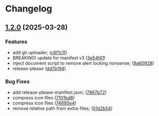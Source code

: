# Changelog

## [1.2.0](https://github.com/elanthia-online/simutrainx/compare/simutrainx-v1.1.0...simutrainx-v1.2.0) (2025-03-28)


### Features

* add gh uploader; ([c6f1c1f](https://github.com/elanthia-online/simutrainx/commit/c6f1c1ff665ed5b3a5fc8f834586a8a623288471))
* BREAKING! update for manifest v3 ([3e54f41](https://github.com/elanthia-online/simutrainx/commit/3e54f4198d66d8a66ff7e6fc345b15937ef78e71))
* inject document script to remove alert locking nonsense; ([9a60928](https://github.com/elanthia-online/simutrainx/commit/9a60928e1f0846f6b19fc1d3b5171120987ec3d2))
* release-please ([dd7b194](https://github.com/elanthia-online/simutrainx/commit/dd7b194232fb9776c318645e5caa0de460b10607))


### Bug Fixes

* add release-please-manifest.json; ([7867b72](https://github.com/elanthia-online/simutrainx/commit/7867b72f3268bb6df6fefcd0934d3a6eae11a6f0))
* compress icon files ([7101bd8](https://github.com/elanthia-online/simutrainx/commit/7101bd8d8bc05eb1cc678dfb14f68e0ce5ac5e76))
* compress icon files ([74695e4](https://github.com/elanthia-online/simutrainx/commit/74695e40ef5e92220e6e5234557a5bb95a7af7e7))
* remove relative path from extra-files; ([01d2b54](https://github.com/elanthia-online/simutrainx/commit/01d2b543650ce6df794aff5e1d6d05f7ace602e5))
